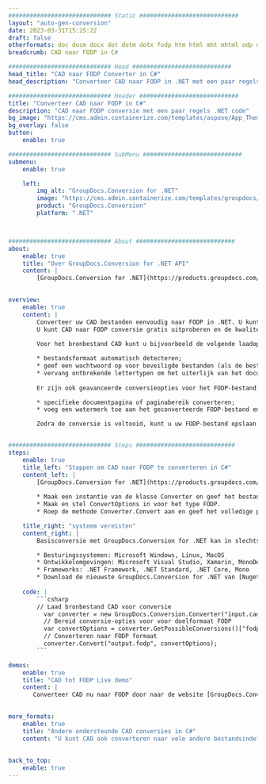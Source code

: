 ```yaml
---
############################# Static ############################
layout: "auto-gen-conversion"
date: 2023-03-31T15:25:22
draft: false
otherformats: doc docm docx dot dotm dotx fodp htm html mht mhtml odp odt otp pot potm potx pps ppsm ppsx ppt pptm pptx rtf
breadcrumb: CAD naar FODP in C#

############################# Head ############################
head_title: "CAD naar FODP Converter in C#"
head_description: "Converteer CAD naar FODP in .NET met een paar regels code. Gebruik de GroupDocs Document Conversion API om meer dan 160 bestandsformaten te converteren."

############################# Header ############################
title: "Converteer CAD naar FODP in C#"
description: "CAD naar FODP conversie met een paar regels .NET code"
bg_image: "https://cms.admin.containerize.com/templates/aspose/App_Themes/V3/images/bg/header1.png"
bg_overlay: false
button:
    enable: true

############################# SubMenu ############################
submenu:
    enable: true

    left:
        img_alt: "GroupDocs.Conversion for .NET"
        image: "https://cms.admin.containerize.com/templates/groupdocs/images/product-logos/90x90-noborder/groupdocs-conversion-net.png"
        product: "GroupDocs.Conversion"
        platform: ".NET"



############################# About ############################
about:
    enable: true
    title: "Over GroupDocs.Conversion for .NET API"
    content: |
        [GroupDocs.Conversion for .NET](https://products.groupdocs.com/conversion/net/) kan worden gebruikt om Microsoft Word, Excel, PowerPoint, PDF, Visio en andere formaten te converteren. GroupDocs.Conversion is een standalone API die geschikt is voor back-end en interne systemen waar hoge prestaties vereist zijn. Het is niet afhankelijk van software zoals Microsoft of Open Office.
    

overview:
    enable: true
    content: |
        Converteer uw CAD bestanden eenvoudig naar FODP in .NET. U kunt slechts een paar C# coderegels gebruiken op elk platform naar keuze, zoals - Windows, Linux, macOS.
        U kunt CAD naar FODP conversie gratis uitproberen en de kwaliteit van de conversieresultaten evalueren. Naast eenvoudige scenario's voor bestandsconversie kunt u meer geavanceerde opties proberen voor het laden van het bronbestand CAD en voor het opslaan van het FODP-uitvoerresultaat. 
        
        Voor het bronbestand CAD kunt u bijvoorbeeld de volgende laadopties gebruiken:

        * bestandsformaat automatisch detecteren;
        * geef een wachtwoord op voor beveiligde bestanden (als de bestandsindeling dit ondersteunt);
        * vervang ontbrekende lettertypen om het uiterlijk van het document te behouden.
        
        Er zijn ook geavanceerde conversieopties voor het FODP-bestand:

        * specifieke documentpagina of paginabereik converteren;
        * voeg een watermerk toe aan het geconverteerde FODP-bestand en nog veel meer.

        Zodra de conversie is voltooid, kunt u uw FODP-bestand opslaan in het lokale bestandspad of in opslag van derden, zoals FTP, Amazon S3, Google Drive, Dropbox enz. Let op: om CAD naar {{ te converteren) TO}} er is geen extra software nodig, zoals MS Office, Open Office, Adobe Acrobat Reader enz.


############################# Steps ############################
steps:
    enable: true
    title_left: "Stappen om CAD naar FODP te converteren in C#"
    content_left: |
        [GroupDocs.Conversion for .NET](https://products.groupdocs.com/conversion/net/) maakt het gemakkelijk voor ontwikkelaars om een ​​CAD bestand naar FODP te converteren met een paar regels code.
        
        * Maak een instantie van de klasse Converter en geef het bestand CAD het volledige pad
        * Maak en stel ConvertOptions in voor het type FODP.
        * Roep de methode Converter.Convert aan en geef het volledige pad en formaat (FODP) door als parameter

    title_right: "systeem vereisten"
    content_right: |
        Basisconversie met GroupDocs.Conversion for .NET kan in slechts een paar eenvoudige stappen worden gedaan. Onze API's worden ondersteund op alle belangrijke platforms en besturingssystemen. Voordat u de onderstaande code uitvoert, moet u ervoor zorgen dat de volgende vereisten op uw systeem zijn geïnstalleerd.

        * Besturingssystemen: Microsoft Windows, Linux, MacOS
        * Ontwikkelomgevingen: Microsoft Visual Studio, Xamarin, MonoDevelop
        * Frameworks: .NET Framework, .NET Standard, .NET Core, Mono
        * Download de nieuwste GroupDocs.Conversion for .NET van [Nuget](https://www.nuget.org/packages/groupdocs.conversion)
         
    code: |
        ```csharp    
        // Laad bronbestand CAD voor conversie
          var converter = new GroupDocs.Conversion.Converter("input.cad");
          // Bereid conversie-opties voor voor doelformaat FODP
          var convertOptions = converter.GetPossibleConversions()["fodp"].ConvertOptions;
          // Converteren naar FODP formaat
          converter.Convert("output.fodp", convertOptions);
        ```

demos:
    enable: true
    title: "CAD tot FODP Live demo"
    content: |
       Converteer CAD nu naar FODP door naar de website [GroupDocs.Conversion App](https://products.groupdocs.app/conversion/family) te gaan. Online demo heeft de volgende voordelen:
          

more_formats:
    enable: true
    title: "Andere ondersteunde CAD conversies in C#"
    content: "U kunt CAD ook converteren naar vele andere bestandsindelingen. Zie de lijst hieronder."
       
       
back_to_top:
    enable: true
---
```

